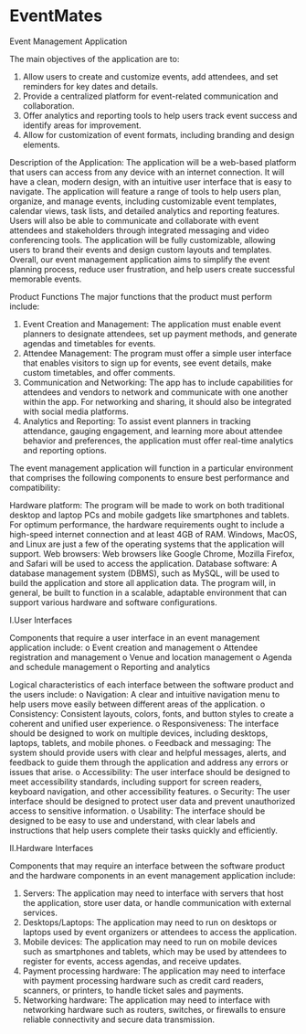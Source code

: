# EventMates

Event Management Application

The main objectives of the application are to:
1.	Allow users to create and customize events, add attendees, and set reminders for key dates and details.
2.	Provide a centralized platform for event-related communication and collaboration.
3.	Offer analytics and reporting tools to help users track event success and identify areas for improvement.
4.	Allow for customization of event formats, including branding and design elements.

Description of the Application:
The application will be a web-based platform that users can access from any device with an internet connection. It will have a clean, modern design, with an intuitive user interface that is easy to navigate. The application will feature a range of tools to help users plan, organize, and manage events, including customizable event templates, calendar views, task lists, and detailed analytics and reporting features. Users will also be able to communicate and collaborate with event attendees and stakeholders through integrated messaging and video conferencing tools. The application will be fully customizable, allowing users to brand their events and design custom layouts and templates. Overall, our event management application aims to simplify the event planning process, reduce user frustration, and help users create successful memorable events.

Product Functions
The major functions that the product must perform include:
1.	Event Creation and Management: The application must enable event planners to designate attendees, set up payment methods, and generate agendas and timetables for events.
2.	Attendee Management: The program must offer a simple user interface that enables visitors to sign up for events, see event details, make custom timetables, and offer comments.
3.	Communication and Networking: The app has to include capabilities for attendees and vendors to network and communicate with one another within the app. For networking and sharing, it should also be integrated with social media platforms.
4.	Analytics and Reporting: To assist event planners in tracking attendance, gauging engagement, and learning more about attendee behavior and preferences, the application must offer real-time analytics and reporting options.


The event management application will function in a particular environment that comprises the following components to ensure best performance and compatibility:

Hardware platform: The program will be made to work on both traditional desktop and laptop PCs and mobile gadgets like smartphones and tablets. For optimum performance, the hardware requirements ought to include a high-speed internet connection and at least 4GB of RAM.
Windows, MacOS, and Linux are just a few of the operating systems that the application will support. 
Web browsers: Web browsers like Google Chrome, Mozilla Firefox, and Safari will be used to access the application. 
Database software: A database management system (DBMS), such as MySQL, will be used to build the application and store all application data. 
The program will, in general, be built to function in a scalable, adaptable environment that can support various hardware and software configurations.


I.User Interfaces

Components that require a user interface in an event management application include:
o Event creation and management
o Attendee registration and management
o Venue and location management
o Agenda and schedule management
o Reporting and analytics

Logical characteristics of each interface between the software product and the users include:
o Navigation: A clear and intuitive navigation menu to help users move easily between
different areas of the application.
o Consistency: Consistent layouts, colors, fonts, and button styles to create a coherent and
unified user experience.
o Responsiveness: The interface should be designed to work on multiple devices, including
desktops, laptops, tablets, and mobile phones.
o Feedback and messaging: The system should provide users with clear and helpful
messages, alerts, and feedback to guide them through the application and address any
errors or issues that arise.
o Accessibility: The user interface should be designed to meet accessibility standards,
including support for screen readers, keyboard navigation, and other accessibility
features.
o Security: The user interface should be designed to protect user data and prevent
unauthorized access to sensitive information.
o Usability: The interface should be designed to be easy to use and understand, with clear
labels and instructions that help users complete their tasks quickly and efficiently.

II.Hardware Interfaces

Components that may require an interface between the software product and the hardware
components in an event management application include:
1. Servers: The application may need to interface with servers that host the application,
store user data, or handle communication with external services.
2. Desktops/Laptops: The application may need to run on desktops or laptops used by event
organizers or attendees to access the application.
3. Mobile devices: The application may need to run on mobile devices such as smartphones
and tablets, which may be used by attendees to register for events, access agendas, and
receive updates.
4. Payment processing hardware: The application may need to interface with payment
processing hardware such as credit card readers, scanners, or printers, to handle ticket
sales and payments.
5. Networking hardware: The application may need to interface with networking hardware
such as routers, switches, or firewalls to ensure reliable connectivity and secure data
transmission.
